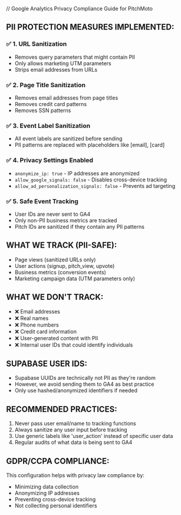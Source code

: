 // Google Analytics Privacy Compliance Guide for PitchMoto

## PII PROTECTION MEASURES IMPLEMENTED:

### ✅ 1. URL Sanitization
- Removes query parameters that might contain PII
- Only allows marketing UTM parameters
- Strips email addresses from URLs

### ✅ 2. Page Title Sanitization  
- Removes email addresses from page titles
- Removes credit card patterns
- Removes SSN patterns

### ✅ 3. Event Label Sanitization
- All event labels are sanitized before sending
- PII patterns are replaced with placeholders like [email], [card]

### ✅ 4. Privacy Settings Enabled
- `anonymize_ip: true` - IP addresses are anonymized
- `allow_google_signals: false` - Disables cross-device tracking
- `allow_ad_personalization_signals: false` - Prevents ad targeting

### ✅ 5. Safe Event Tracking
- User IDs are never sent to GA4
- Only non-PII business metrics are tracked
- Pitch IDs are sanitized if they contain any PII patterns

## WHAT WE TRACK (PII-SAFE):
- Page views (sanitized URLs only)
- User actions (signup, pitch_view, upvote)
- Business metrics (conversion events)
- Marketing campaign data (UTM parameters only)

## WHAT WE DON'T TRACK:
- ❌ Email addresses
- ❌ Real names  
- ❌ Phone numbers
- ❌ Credit card information
- ❌ User-generated content with PII
- ❌ Internal user IDs that could identify individuals

## SUPABASE USER IDS:
- Supabase UUIDs are technically not PII as they're random
- However, we avoid sending them to GA4 as best practice
- Only use hashed/anonymized identifiers if needed

## RECOMMENDED PRACTICES:
1. Never pass user email/name to tracking functions
2. Always sanitize any user input before tracking
3. Use generic labels like 'user_action' instead of specific user data
4. Regular audits of what data is being sent to GA4

## GDPR/CCPA COMPLIANCE:
This configuration helps with privacy law compliance by:
- Minimizing data collection
- Anonymizing IP addresses  
- Preventing cross-device tracking
- Not collecting personal identifiers
